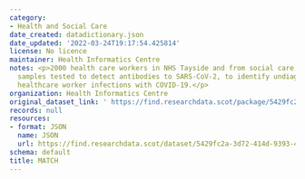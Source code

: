 ```yaml
---
category:
- Health and Social Care
date_created: datadictionary.json
date_updated: '2022-03-24T19:17:54.425814'
license: No licence
maintainer: Health Informatics Centre
notes: <p>2000 health care workers in NHS Tayside and from social care will have blood
  samples tested to detect antibodies to SARS-CoV-2, to identify undiagnosed asymptomatic
  healthcare worker infections with COVID-19.</p>
organization: Health Informatics Centre
original_dataset_link: ' https://find.researchdata.scot/package/5429fc2a-3d72-414d-9393-4079c4c6c0fa'
records: null
resources:
- format: JSON
  name: JSON
  url: https://find.researchdata.scot/dataset/5429fc2a-3d72-414d-9393-4079c4c6c0fa/resource/5429fc2a-3d72-414d-9393-4079c4c6c0fa/download/datadictionary.json
schema: default
title: MATCH
---
```


